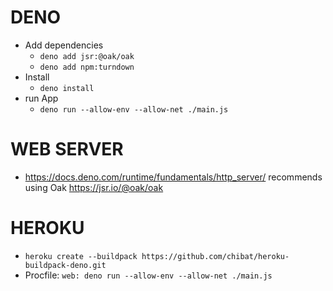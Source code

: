 # DENO

- Add dependencies
  - `deno add jsr:@oak/oak`
  - `deno add npm:turndown`
- Install
  - `deno install`
- run App
  - `deno run --allow-env --allow-net ./main.js`

# WEB SERVER

- https://docs.deno.com/runtime/fundamentals/http_server/ recommends using Oak https://jsr.io/@oak/oak

# HEROKU

- `heroku create --buildpack https://github.com/chibat/heroku-buildpack-deno.git`
- Procfile: `web: deno run --allow-env --allow-net ./main.js`

